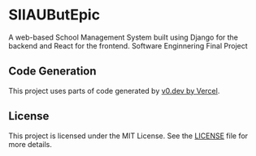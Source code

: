 # SIIAUButEpic
A web-based School Management System built using Django for the backend and React for the frontend. Software Enginnering Final Project

## Code Generation

This project uses parts of code generated by [v0.dev by Vercel](https://v0.dev).

## License

This project is licensed under the MIT License. See the [LICENSE](./LICENSE) file for more details.